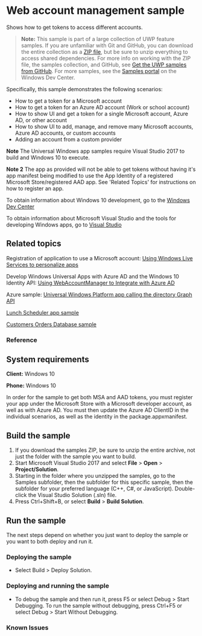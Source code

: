 <!---
  category: IdentitySecurityAndEncryption
  samplefwlink: http://go.microsoft.com/fwlink/p/?LinkId=620621
--->

# Web account management sample

Shows how to get tokens to access different accounts.

> **Note:** This sample is part of a large collection of UWP feature samples. 
> If you are unfamiliar with Git and GitHub, you can download the entire collection as a 
> [ZIP file](https://github.com/Microsoft/Windows-universal-samples/archive/master.zip), but be 
> sure to unzip everything to access shared dependencies. For more info on working with the ZIP file, 
> the samples collection, and GitHub, see [Get the UWP samples from GitHub](https://aka.ms/ovu2uq). 
> For more samples, see the [Samples portal](https://aka.ms/winsamples) on the Windows Dev Center. 

Specifically, this sample demonstrates the following scenarios:

-   How to get a token for a Microsoft account
-   How to get a token for an Azure AD account (Work or school account)
-   How to show UI and get a token for a single Microsoft account, Azure AD, or other account
-   How to show UI to add, manage, and remove many Microsoft accounts, Azure AD accounts, or custom accounts
-   Adding an account from a custom provider

**Note** The Universal Windows app samples require Visual Studio 2017 to build and Windows 10 to execute.

**Note 2** The app as provided will not be able to get tokens without having it's app manifest being modified to use the App Identity of a registered Microsoft Store/registered AAD app. See 'Related Topics' for instructions on how to register an app.
 
To obtain information about Windows 10 development, go to the [Windows Dev Center](http://go.microsoft.com/fwlink/?LinkID=532421)

To obtain information about Microsoft Visual Studio and the tools for developing Windows apps, go to [Visual Studio](http://go.microsoft.com/fwlink/?LinkID=532422)

## Related topics

Registration of application to use a Microsoft account:
[Using Windows Live Services to personalize apps](https://msdn.microsoft.com/library/windows/apps/xaml/hh770854.aspx)

Develop Windows Universal Apps with Azure AD and the Windows 10 Identity API:
[Using WebAccountManager to Integrate with Azure AD](http://blogs.technet.com/b/ad/archive/2015/08/03/develop-windows-universal-apps-with-azure-ad-and-the-windows-10-identity-api.aspx)

Azure sample:
[Universal Windows Platform app calling the directory Graph API](https://github.com/Azure-Samples/active-directory-dotnet-native-uwp-wam/tree/master/NativeClient-UWP-WAM/)

[Lunch Scheduler app sample](https://github.com/Microsoft/Windows-appsample-lunch-scheduler)  

[Customers Orders Database sample](https://github.com/Microsoft/Windows-appsample-customers-orders-database)  

### Reference

## System requirements

**Client:** Windows 10

**Phone:** Windows 10

In order for the sample to get both MSA and AAD tokens, you must register your app under the Microsoft Store with a Microsoft developer account, as well as with Azure AD.
You must then update the Azure AD ClientID in the individual scenarios, as well as the identity in the package.appxmanifest.

## Build the sample

1. If you download the samples ZIP, be sure to unzip the entire archive, not just the folder with the sample you want to build. 
2. Start Microsoft Visual Studio 2017 and select **File** \> **Open** \> **Project/Solution**.
3. Starting in the folder where you unzipped the samples, go to the Samples subfolder, then the subfolder for this specific sample, then the subfolder for your preferred language (C++, C#, or JavaScript). Double-click the Visual Studio Solution (.sln) file.
4. Press Ctrl+Shift+B, or select **Build** \> **Build Solution**.

## Run the sample

The next steps depend on whether you just want to deploy the sample or you want to both deploy and run it.

### Deploying the sample

- Select Build > Deploy Solution. 

### Deploying and running the sample

- To debug the sample and then run it, press F5 or select Debug >  Start Debugging. To run the sample without debugging, press Ctrl+F5 or select Debug > Start Without Debugging. 

### Known Issues


